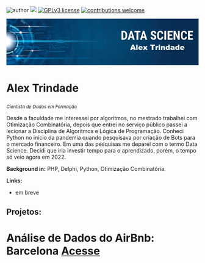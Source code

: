 ![author](https://img.shields.io/badge/author-alextrindade-red) [![](https://img.shields.io/badge/python-3.7+-blue.svg)](https://www.python.org/downloads/release/python-365/) [![GPLv3 license](https://img.shields.io/badge/License-GPLv3-blue.svg)](http://perso.crans.org/besson/LICENSE.html) [![contributions welcome](https://img.shields.io/badge/contributions-welcome-brightgreen.svg?style=flat)](https://github.com/carlosfab/data_science/issues)

<p align="center">
  <img src="banner.png" >
</p>

# Alex Trindade
<sub>*Cientista de Dados em Formação*</sub>

Desde a faculdade me interessei por algoritmos, no mestrado trabalhei com Otimização Combinatória, depois que entrei no serviço público passei a lecionar a Disciplina de Algoritmos e Lógica de Programação. Conheci Python no início da pandemia quando pesquisava por criação de Bots para o mercado financeiro. Em uma das pesquisas me deparei com o termo Data Science. Decidi que iria investir tempo para o aprendizado, porém, o tempo só veio agora em 2022.

**Background in:** PHP, Delphi, Python, Otimização Combinatória.

**Links:**
* em breve

## Projetos:

# Análise de Dados do AirBnb: Barcelona [Acesse](https://github.com/alex-trindade/DataScience/blob/main/Analisando_os_Dados_do_Airbnb_Barcelona.ipynb)
